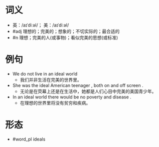 # 词义
- 英：/aɪˈdiːəl/； 美：/aɪˈdiːəl/
- #adj 理想的；完美的；想象的；不切实际的；最合适的
- #n 理想；完美的人(或事物)；看似完美的思想(或标准)
# 例句
- We do not live in an ideal world
	- 我们并非生活在完美的世界里。
- She was the ideal American teenager , both on and off screen .
	- 无论是在荧幕上还是在生活中，她都是人们心目中完美的美国青少年。
- In an ideal world there would be no poverty and disease .
	- 在理想的世界里将没有贫穷和疾病。
# 形态
- #word_pl ideals
